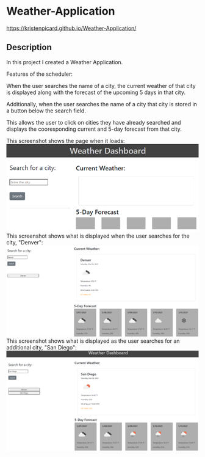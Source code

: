 # Weather-Application

https://kristenpicard.github.io/Weather-Application/

## Description 

In this project I created a Weather Application.

Features of the scheduler:

When the user searches the name of a city, the current weather of that city is displayed along with the forecast of the upcoming 5 days in that city.

Additionally, when the user searches the name of a city that city is stored in a button below the search field.

This allows the user to click on cities they have already searched and displays the cooresponding current and 5-day forecast from that city.

This screenshot shows the page when it loads:
<br>
![1](Assets/1.png)
<br>
This screenshot shows what is displayed when the user searches for the city, "Denver":
<br>
![2](Assets/2.png)
<br>
This screenshot shows what is displayed as the user searches for an additional city, "San Diego":
<br>
![3](Assets/3.png)
